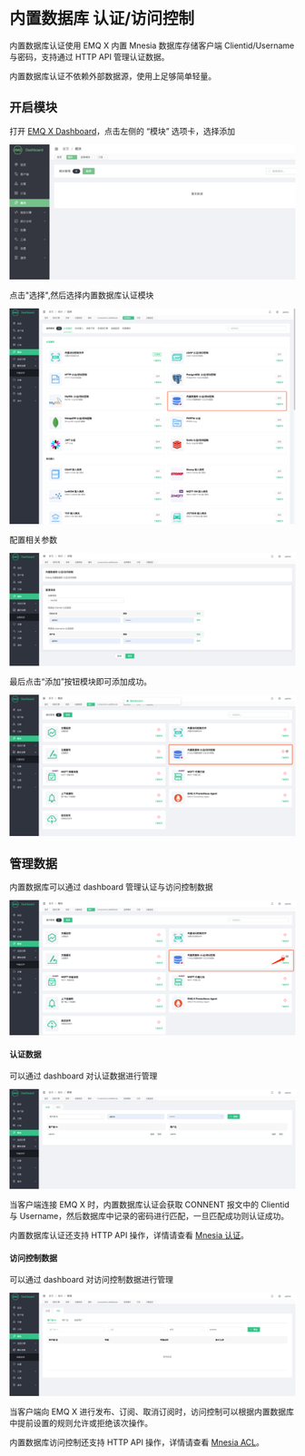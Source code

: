# 内置数据库 认证/访问控制

内置数据库认证使用 EMQ X 内置 Mnesia 数据库存储客户端 Clientid/Username 与密码，支持通过 HTTP API 管理认证数据。

内置数据库认证不依赖外部数据源，使用上足够简单轻量。

## 开启模块

打开 [EMQ X Dashboard](http://127.0.0.1:18083)，点击左侧的 “模块” 选项卡，选择添加

![image-20200928161310952](./assets/modules.png)

点击"选择",然后选择内置数据库认证模块

![image-20200928141305205](./assets/auth_mnesia_1.png)

配置相关参数

![image-20200927213049265](./assets/auth_mnesia_2.png)

最后点击“添加”按钮模块即可添加成功。

![image-20200928141558866](./assets/auth_mnesia_3.png)

## 管理数据

内置数据库可以通过 dashboard 管理认证与访问控制数据

![image-20200928141558866](./assets/auth_mnesia_4.png)

#### 认证数据

可以通过 dashboard 对认证数据进行管理

![image-20200928141558866](./assets/auth_mnesia_5.png)

当客户端连接 EMQ X 时，内置数据库认证会获取 CONNENT 报文中的 Clientid 与 Username，然后数据库中记录的密码进行匹配，一旦匹配成功则认证成功。

内置数据库认证还支持 HTTP API 操作，详情请查看 [Mnesia 认证](https://docs.emqx.net/broker/latest/cn/advanced/auth-mnesia.html)。

#### 访问控制数据

可以通过 dashboard 对访问控制数据进行管理

![image-20200928141558866](./assets/auth_mnesia_6.png)

当客户端向 EMQ X 进行发布、订阅、取消订阅时，访问控制可以根据内置数据库中提前设置的规则允许或拒绝该次操作。

内置数据库访问控制还支持 HTTP API 操作，详情请查看 [Mnesia ACL](https://docs.emqx.net/broker/latest/cn/advanced/acl-mnesia.html#mnesia-acl)。